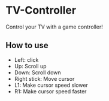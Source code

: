 # TV-Controller
Control your TV with a game controller!

## How to use
- Left: click
- Up: Scroll up
- Down: Scroll down
- Right stick: Move cursor
- L1: Make cursor speed slower
- R1: Make cursor speed faster
